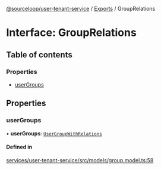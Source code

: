 [@sourceloop/user-tenant-service](../README.md) / [Exports](../modules.md) / GroupRelations

# Interface: GroupRelations

## Table of contents

### Properties

- [userGroups](GroupRelations.md#usergroups)

## Properties

### userGroups

• **userGroups**: [`UserGroupWithRelations`](../modules.md#usergroupwithrelations)

#### Defined in

[services/user-tenant-service/src/models/group.model.ts:58](https://github.com/sourcefuse/loopback4-microservice-catalog/blob/77bb890a2/services/user-tenant-service/src/models/group.model.ts#L58)
